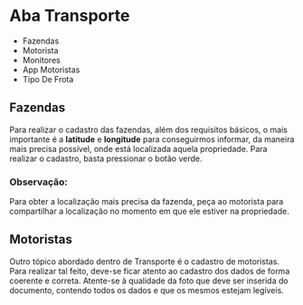 # Aba Transporte
* Fazendas
* Motorista
* Monitores
* App Motoristas
* Tipo De Frota

## Fazendas
Para realizar o cadastro das fazendas, além dos requisitos básicos, o mais importante é a **latitude** e **longitude** para conseguirmos informar, da maneira mais precisa possível, onde está localizada aquela propriedade. Para realizar o cadastro, basta pressionar o botão verde.

### Observação:
Para obter a localização mais precisa da fazenda, peça ao motorista para compartilhar a localização no momento em que ele estiver na propriedade.

## Motoristas
Outro tópico abordado dentro de Transporte é o cadastro de motoristas. Para realizar tal feito, deve-se ficar atento ao cadastro dos dados de forma coerente e correta. Atente-se à qualidade da foto que deve ser inserida do documento, contendo todos os dados e que os mesmos estejam legíveis.





